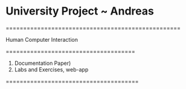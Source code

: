 # University Project ~ Andreas
==================================================

Human Computer Interaction

=====================================

1. Documentation Paper)
2. Labs and Exercises, web-app

======================================

